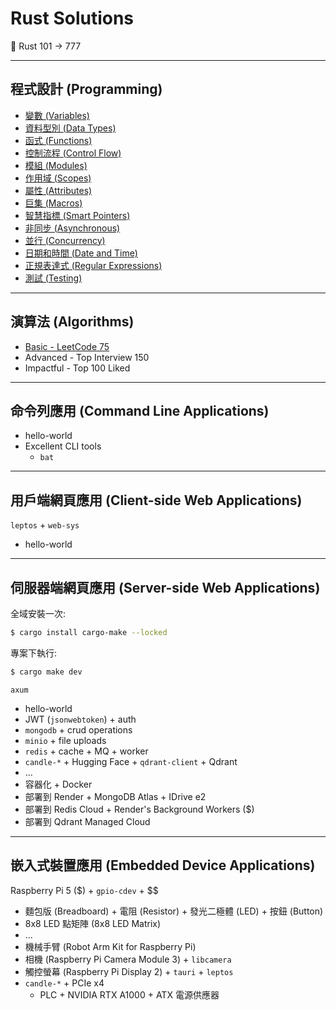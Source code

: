 # Rust Solutions

🦀 Rust 101 -> 777

---

## 程式設計 (Programming)

- [變數 (Variables)](./Variables.md)
- [資料型別 (Data Types)](./DataTypes.md)
- [函式 (Functions)](./Functions.md)
- [控制流程 (Control Flow)](./ControlFlow.md)
- [模組 (Modules)](./Modules.md)
- [作用域 (Scopes)](./Scopes.md)
- [屬性 (Attributes)](./Attributes.md)
- [巨集 (Macros)](./Macros.md)
- [智慧指標 (Smart Pointers)](./SmartPointers.md)
- [非同步 (Asynchronous)](./Asynchronous.md)
- [並行 (Concurrency)](./Concurrency.md)
- [日期和時間 (Date and Time)](./DateAndTime.md)
- [正規表達式 (Regular Expressions)](./RegularExpressions.md)
- [測試 (Testing)](./Testing.md)

---

## 演算法 (Algorithms)

- [Basic - LeetCode 75](./algorithms-leetcode/Basic.md)
- Advanced - Top Interview 150
- Impactful - Top 100 Liked

---

## 命令列應用 (Command Line Applications)

- hello-world
- Excellent CLI tools
  - `bat`

---

## 用戶端網頁應用 (Client-side Web Applications)

`leptos` + `web-sys`

- hello-world

---

## 伺服器端網頁應用 (Server-side Web Applications)

全域安裝一次:

```sh
$ cargo install cargo-make --locked
```

專案下執行:

```sh
$ cargo make dev
```

`axum`

- hello-world
- JWT (`jsonwebtoken`) + auth
- `mongodb` + crud operations
- `minio` + file uploads
- `redis` + cache + MQ + worker
- `candle-*` + Hugging Face + `qdrant-client` + Qdrant
- ...
- 容器化 + Docker
- 部署到 Render + MongoDB Atlas + IDrive e2
- 部署到 Redis Cloud + Render's Background Workers ($)
- 部署到 Qdrant Managed Cloud

---

## 嵌入式裝置應用 (Embedded Device Applications)

Raspberry Pi 5 ($) + `gpio-cdev` + $$

- 麵包版 (Breadboard) + 電阻 (Resistor) + 發光二極體 (LED) + 按鈕 (Button)
- 8x8 LED 點矩陣 (8x8 LED Matrix)
- ...
- 機械手臂 (Robot Arm Kit for Raspberry Pi)
- 相機 (Raspberry Pi Camera Module 3) + `libcamera`
- 觸控螢幕 (Raspberry Pi Display 2) + `tauri` + `leptos`
- `candle-*` + PCIe x4
  - PLC + NVIDIA RTX A1000 + ATX 電源供應器
